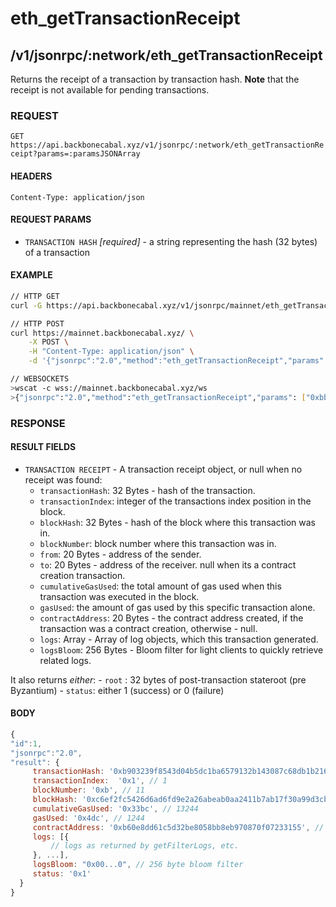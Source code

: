 # eth_getTransactionReceipt

## /v1/jsonrpc/:network/eth_getTransactionReceipt

Returns the receipt of a transaction by transaction hash. **Note** that the receipt is not available
for pending transactions.

### REQUEST

`GET https://api.backbonecabal.xyz/v1/jsonrpc/:network/eth_getTransactionReceipt?params=:paramsJSONArray`

#### HEADERS

`Content-Type: application/json`

#### REQUEST PARAMS

- `TRANSACTION HASH` _[required]_ - a string representing the hash (32 bytes) of a transaction

#### EXAMPLE

```bash
// HTTP GET
curl -G https://api.backbonecabal.xyz/v1/jsonrpc/mainnet/eth_getTransactionReceipt --data-urlencode 'params=["0xbb3a336e3f823ec18197f1e13ee875700f08f03e2cab75f0d0b118dabb44cba0"]'

// HTTP POST
curl https://mainnet.backbonecabal.xyz/ \
    -X POST \
    -H "Content-Type: application/json" \
    -d '{"jsonrpc":"2.0","method":"eth_getTransactionReceipt","params": ["0xbb3a336e3f823ec18197f1e13ee875700f08f03e2cab75f0d0b118dabb44cba0"],"id":1}'

// WEBSOCKETS
>wscat -c wss://mainnet.backbonecabal.xyz/ws
>{"jsonrpc":"2.0","method":"eth_getTransactionReceipt","params": ["0xbb3a336e3f823ec18197f1e13ee875700f08f03e2cab75f0d0b118dabb44cba0"],"id":1}
```

### RESPONSE

#### RESULT FIELDS

- `TRANSACTION RECEIPT` - A transaction receipt object, or null when no receipt was found:
  - `transactionHash`: 32 Bytes - hash of the transaction.
  - `transactionIndex`: integer of the transactions index position in the block.
  - `blockHash`: 32 Bytes - hash of the block where this transaction was in.
  - `blockNumber`: block number where this transaction was in.
  - `from`: 20 Bytes - address of the sender.
  - `to`: 20 Bytes - address of the receiver. null when its a contract creation transaction.
  - `cumulativeGasUsed`: the total amount of gas used when this transaction was executed in the
    block.
  - `gasUsed`: the amount of gas used by this specific transaction alone.
  - `contractAddress`: 20 Bytes - the contract address created, if the transaction was a contract
    creation, otherwise - null.
  - `logs`: Array - Array of log objects, which this transaction generated.
  - `logsBloom`: 256 Bytes - Bloom filter for light clients to quickly retrieve related logs.

It also returns _either_: - `root` : 32 bytes of post-transaction stateroot (pre Byzantium) -
`status`: either 1 (success) or 0 (failure)

#### BODY

```js
{
"id":1,
"jsonrpc":"2.0",
"result": {
     transactionHash: '0xb903239f8543d04b5dc1ba6579132b143087c68db1b2168786408fcbce568238',
     transactionIndex:  '0x1', // 1
     blockNumber: '0xb', // 11
     blockHash: '0xc6ef2fc5426d6ad6fd9e2a26abeab0aa2411b7ab17f30a99d3cb96aed1d1055b',
     cumulativeGasUsed: '0x33bc', // 13244
     gasUsed: '0x4dc', // 1244
     contractAddress: '0xb60e8dd61c5d32be8058bb8eb970870f07233155', // or null, if none was created
     logs: [{
         // logs as returned by getFilterLogs, etc.
     }, ...],
     logsBloom: "0x00...0", // 256 byte bloom filter
     status: '0x1'
  }
}
```
